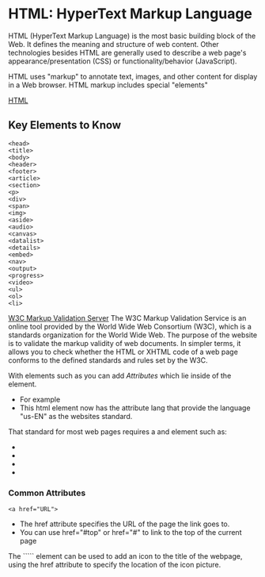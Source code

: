 # HTML: HyperText Markup Language

HTML (HyperText Markup Language) is the most basic building block of the Web. It defines the meaning and structure of web content. Other technologies besides HTML are generally used to describe a web page's appearance/presentation (CSS) or functionality/behavior (JavaScript).

HTML uses "markup" to annotate text, images, and other content for display in a Web browser. HTML markup includes special "elements"

[HTML](https://developer.mozilla.org/en-US/docs/Web/HTML)

## Key Elements to Know
```
<head>
<title>
<body>
<header>
<footer>
<article>
<section>
<p>
<div>
<span>
<img>
<aside>
<audio>
<canvas>
<datalist>
<details>
<embed>
<nav>
<output>
<progress>
<video>
<ul>
<ol>
<li> 
```

[W3C Markup Validation Server](https://validator.w3.org/)
The W3C Markup Validation Service is an online tool provided by the World Wide Web Consortium (W3C), which is a standards organization for the World Wide Web. The purpose of the website is to validate the markup validity of web documents. In simpler terms, it allows you to check whether the HTML or XHTML code of a web page conforms to the defined standards and rules set by the W3C.

With elements such as <html> you can add _Attributes_ which lie inside of the element.
- For example <html lang="us-EN"> 
- This html element now has the attribute lang that provide the language "us-EN" as the websites standard.

That standard for most web pages requires a <!DOCTYPE html> and <meta> element such as:
- <!DOCTYPE html>
- <meta charset="UTF-8">
- <meta name="author" content="Devop Parker">
- <meta name="description" content="This page contains information to learn HTML">

### Common Attributes

```<a href="URL">```

- The href attribute specifies the URL of the page the link goes to.
- You can use href="#top" or href="#" to link to the top of the current page

The ```<link rel="icon" href="html5.png" type="image/x-icon">`` element can be used to add an icon to the title of the webpage, using the href attribute to specify the location of the icon picture.

